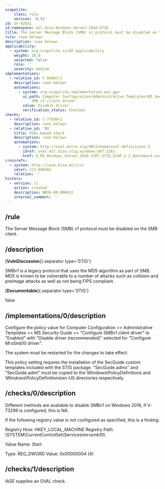 ```yaml
---
scapolite:
    class: rule
    version: '0.51'
id: SV-92831
id_namespace: mil.disa.Windows-Server-2016-STIG
title: The Server Message Block (SMB) v1 protocol must be disabled on the SMB client.
rule: <see below>
description: <see below>
applicability:
  - system: org.scapolite.xccdf.applicability
    weight: 10.0
    selected: false
    role: ''
    severity: medium
implementations:
  - relative_id: F-84847r2
    description: <see below>
    automations:
      - system: org.scapolite.implementation.win_gpo
        ui_path: Computer Configuration\Administrative Templates\MS Security Guide\Configure
            SMB v1 client driver
        value: Disable driver
        verification_status: Checked.
checks:
  - relative_id: C-77699r1
    description: <see below>
  - relative_id: '01'
    title: OVAL-based check
    description: <see below>
    automations:
      - system: http://oval.mitre.org/XMLSchema/oval-definitions-5
        idref: oval:mil.disa.stig.windows:def:1261
        href: U_MS_Windows_Server_2016_V1R7_STIG_SCAP_1-2_Benchmark-oval.xml
crossrefs:
  - system: http://iase.disa.mil/cci
    idref: CCI-000381
    relation: ''
history:
  - version: r1
    action: created
    description: WN16-00-000412
    internal_comment: ''
---
```



## /rule

The Server Message Block (SMB) v1 protocol must be disabled on the SMB client.

## /description

[**VulnDiscussion**]{.separator type='STIG'}

SMBv1 is a legacy protocol that uses the MD5 algorithm as part of SMB. MD5 is known to be vulnerable to a number of attacks such as collision and preimage attacks as well as not being FIPS compliant.

[**Documentable**]{.separator type='STIG'}

false

## /implementations/0/description

Configure the policy value for Computer Configuration >> Administrative Templates >> MS Security Guide >> "Configure SMBv1 client driver" to "Enabled" with "Disable driver (recommended)" selected for "Configure MrxSmb10 driver".

The system must be restarted for the changes to take effect.

This policy setting requires the installation of the SecGuide custom templates included with the STIG package. "SecGuide.admx" and "SecGuide.adml" must be copied to the \Windows\PolicyDefinitions and \Windows\PolicyDefinitions\en-US directories respectively.

## /checks/0/description

Different methods are available to disable SMBv1 on Windows 2016, if V-73299 is configured, this is NA.

If the following registry value is not configured as specified, this is a finding:

Registry Hive: HKEY_LOCAL_MACHINE
Registry Path: \SYSTEM\CurrentControlSet\Services\mrxsmb10\

Value Name: Start

Type: REG_DWORD
Value: 0x00000004 (4)

## /checks/1/description

IASE supplies an OVAL check.
